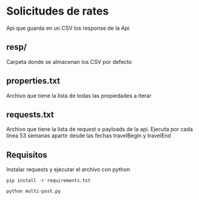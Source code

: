 # Solicitudes de rates

Api que guarda en un CSV los response de la Api

## resp/
Carpeta donde se almacenan los CSV por defecto

## properties.txt

Archivo que tiene la lista de todas las propiedades a iterar

## requests.txt

Archivo que tiene la lista de request o payloads de la api. Ejecuta por cada linea 53 semanas apartir desde las fechas travelBegin y travelEnd

## Requisitos

Instalar requests y ejecutar el archivo con python

`pip install -r requirements.txt`

`python multi-post.py`

